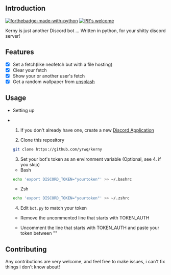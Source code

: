 ## Introduction

[![forthebadge-made-with-python](https://ForTheBadge.com/images/badges/made-with-python.sg)](https://www.python.org/)
[![PR's welcome](https://img.shields.io/badge/PRs-welcome-purple.svg?style=for-the-badge)](https://makepullrequest.com)

Kerny is just another Discord bot ... Written in python, for your shitty discord server!

## Features

- [x] Set a fetch(like neofetch but with a file hosting)
- [x] Clear your fetch
- [x] Show your or another user's fetch
- [x] Get a random wallpaper from [unsplash](https://unsplash.com)

## Usage

- Setting up
-
    1. If you don't already have one, create a new [Discord Application](https://discord.com/developers/applications)

    2. Clone this repository

    ```bash
    git clone https://github.com/yrwq/kerny
    ```

    3. Set your bot's token as an environment variable (Optional, see 4. if you skip)

    - Bash
    ```bash
    echo 'export DISCORD_TOKEN="yourtoken"' >> ~/.bashrc
    ```

    - Zsh
    ```zsh
    echo 'export DISCORD_TOKEN="yourtoken"' >> ~/.zshrc
    ```

    4. Edit `bot.py` to match your token

    - Remove the uncommented line that starts with TOKEN_AUTH

    - Uncomment the line that starts with TOKEN_AUTH and paste your token between ""

## Contributing

Any contributions are very welcome, and feel free to make issues, i can't fix things i don't know about!
